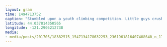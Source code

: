 ```yaml
---
layout: gram
time: 1494713752
caption: "Stumbled upon a youth climbing competition. Little guys crushin' it!"
latitude: 44.037814350565
longitude: -121.2905212738
media:
- media/posts/201705/18382515_1547134178632253_2361961816407408640_n_17869003693111880.jpg
---
```

